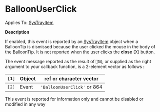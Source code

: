 




<h1 class="heading"><span class="name">BalloonUserClick</span></h1>

Applies To: [SysTrayItem](./systrayitem.md)


**Description**


If enabled, this event is reported by an [SysTrayItem](./systrayitem.md) object when a BalloonTip is dismissed because the user clicked the mouse in the body of the BalloonTip. It is not reported when the user clicks the **close** (X) button.


The event message reported as the result of `⎕DQ`, or supplied as the right argument to your callback function, is a 2-element vector as follows :


| `[1]` | Object | ref or character vector |
| --- | --- | ---  |
| `[2]` | Event | `'BalloonUserClick'` or 864 |


This event is reported for information only and cannot be disabled or modified in any way



